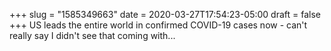 +++
slug = "1585349663"
date = 2020-03-27T17:54:23-05:00
draft = false
+++
US leads the entire world in confirmed COVID-19 cases now - can't really say I didn't see that coming with...